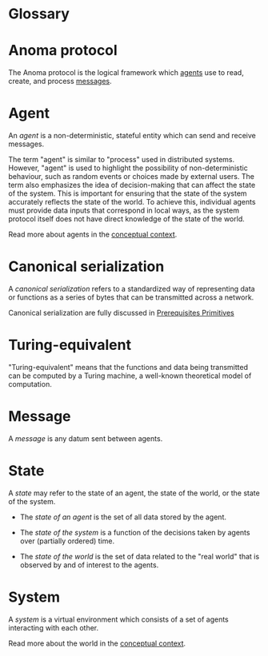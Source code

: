 # Glossary

# Anoma protocol

The Anoma protocol is the logical framework which [agents](#agents) use to read,
create, and process [messages](#message).

# Agent

An *agent* is a non-deterministic, stateful entity which can send and receive
messages.

The term "agent" is similar to "process" used in distributed systems. However,
"agent" is used to highlight the possibility of non-deterministic behaviour,
such as random events or choices made by external users. The term also
emphasizes the idea of decision-making that can affect the state of the system.
This is important for ensuring that the state of the system accurately reflects
the state of the world. To achieve this, individual agents must provide data
inputs that correspond in local ways, as the system protocol itself does not
have direct knowledge of the state of the world.

<!--
The concept of _agent_ is similar to that of _process_ as used in the distributed systems literature. We use "agent" to emphasize non-determinism (local randomness and/or external user choice input) and possible agency (in the sense of decision-making which impacts the state of the system).

The latter is especially important as *causal accounting* requires correspondence between the state of the system and state of the world, a correspondence which can only be maintained as a product of individual data inputs by agents which themselves correspond in local ways, as the protocol itself has no knowledge of the state of the world.
-->

Read more about agents in the [conceptual context](architecture/conceptual-context.md).


# Canonical serialization

A *canonical serialization* refers to a standardized way of representing data or
functions as a series of bytes that can be transmitted across a network.

Canonical serialization are fully discussed in [Prerequisites Primitives](#canonical-serialization)

# Turing-equivalent

"Turing-equivalent" means that the functions and data being transmitted can be
computed by a Turing machine, a well-known theoretical model of computation.

# Message

A *message* is any datum sent between agents.

# State

A *state* may refer to the state of an agent, the state of the world, or the state of the system.

- The *state of an agent* is the set of all data stored by the agent.

- The *state of the system* is a function of the decisions taken by agents
over (partially ordered) time.

- The *state of the world* is the set of 
data related to the "real world" that is observed by and of interest to the agents.

# System

A *system* is a virtual environment which
consists of a set of agents interacting with each other.

Read more about the world in the [conceptual context](architecture/conceptual-context.md).
